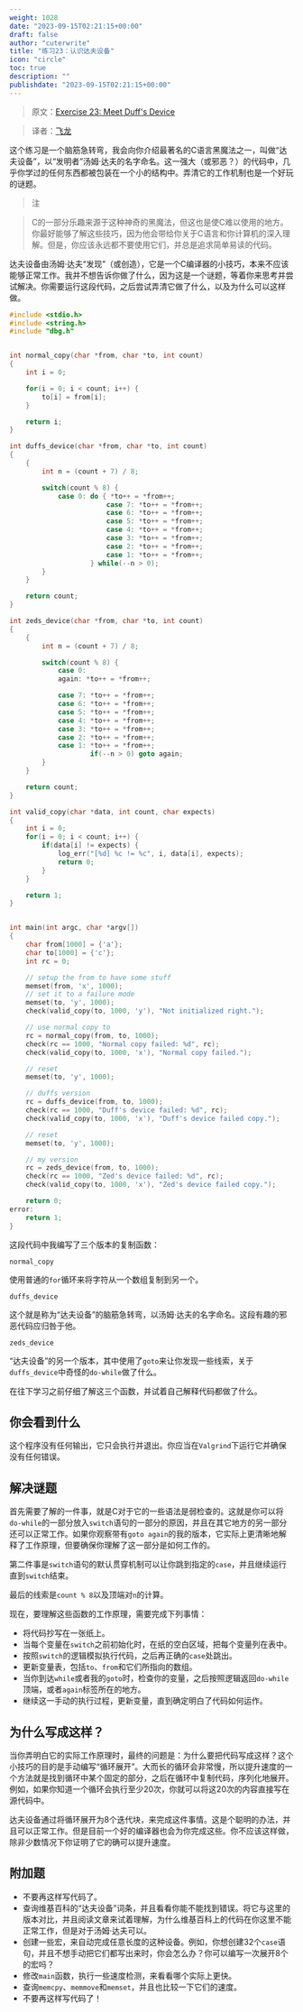```yaml
---
weight: 1028
date: "2023-09-15T02:21:15+00:00"
draft: false
author: "cuterwrite"
title: "练习23：认识达夫设备"
icon: "circle"
toc: true
description: ""
publishdate: "2023-09-15T02:21:15+00:00"
---
```




> 原文：[Exercise 23: Meet Duff's Device](http://c.learncodethehardway.org/book/ex23.html)

> 译者：[飞龙](https://github.com/wizardforcel)

这个练习是一个脑筋急转弯，我会向你介绍最著名的C语言黑魔法之一，叫做“达夫设备”，以“发明者”汤姆·达夫的名字命名。这一强大（或邪恶？）的代码中，几乎你学过的任何东西都被包装在一个小的结构中。弄清它的工作机制也是一个好玩的谜题。

> 注

> C的一部分乐趣来源于这种神奇的黑魔法，但这也是使C难以使用的地方。你最好能够了解这些技巧，因为他会带给你关于C语言和你计算机的深入理解。但是，你应该永远都不要使用它们，并总是追求简单易读的代码。

达夫设备由汤姆·达夫“发现”（或创造），它是一个C编译器的小技巧，本来不应该能够正常工作。我并不想告诉你做了什么，因为这是一个谜题，等着你来思考并尝试解决。你需要运行这段代码，之后尝试弄清它做了什么，以及为什么可以这样做。

```c
#include <stdio.h>
#include <string.h>
#include "dbg.h"


int normal_copy(char *from, char *to, int count)
{
    int i = 0;

    for(i = 0; i < count; i++) {
        to[i] = from[i];
    }

    return i;
}

int duffs_device(char *from, char *to, int count)
{
    {
        int n = (count + 7) / 8;

        switch(count % 8) {
            case 0: do { *to++ = *from++;
                        case 7: *to++ = *from++;
                        case 6: *to++ = *from++;
                        case 5: *to++ = *from++;
                        case 4: *to++ = *from++;
                        case 3: *to++ = *from++;
                        case 2: *to++ = *from++;
                        case 1: *to++ = *from++;
                    } while(--n > 0);
        }
    }

    return count;
}

int zeds_device(char *from, char *to, int count)
{
    {
        int n = (count + 7) / 8;

        switch(count % 8) {
            case 0:
            again: *to++ = *from++;

            case 7: *to++ = *from++;
            case 6: *to++ = *from++;
            case 5: *to++ = *from++;
            case 4: *to++ = *from++;
            case 3: *to++ = *from++;
            case 2: *to++ = *from++;
            case 1: *to++ = *from++;
                    if(--n > 0) goto again;
        }
    }

    return count;
}

int valid_copy(char *data, int count, char expects)
{
    int i = 0;
    for(i = 0; i < count; i++) {
        if(data[i] != expects) {
            log_err("[%d] %c != %c", i, data[i], expects);
            return 0;
        }
    }

    return 1;
}


int main(int argc, char *argv[])
{
    char from[1000] = {'a'};
    char to[1000] = {'c'};
    int rc = 0;

    // setup the from to have some stuff
    memset(from, 'x', 1000);
    // set it to a failure mode
    memset(to, 'y', 1000);
    check(valid_copy(to, 1000, 'y'), "Not initialized right.");

    // use normal copy to
    rc = normal_copy(from, to, 1000);
    check(rc == 1000, "Normal copy failed: %d", rc);
    check(valid_copy(to, 1000, 'x'), "Normal copy failed.");

    // reset
    memset(to, 'y', 1000);

    // duffs version
    rc = duffs_device(from, to, 1000);
    check(rc == 1000, "Duff's device failed: %d", rc);
    check(valid_copy(to, 1000, 'x'), "Duff's device failed copy.");

    // reset
    memset(to, 'y', 1000);

    // my version
    rc = zeds_device(from, to, 1000);
    check(rc == 1000, "Zed's device failed: %d", rc);
    check(valid_copy(to, 1000, 'x'), "Zed's device failed copy.");

    return 0;
error:
    return 1;
}
```

这段代码中我编写了三个版本的复制函数：

`normal_copy`

使用普通的`for`循环来将字符从一个数组复制到另一个。

`duffs_device`

这个就是称为“达夫设备”的脑筋急转弯，以汤姆·达夫的名字命名。这段有趣的邪恶代码应归咎于他。

`zeds_device`

“达夫设备”的另一个版本，其中使用了`goto`来让你发现一些线索，关于`duffs_device`中奇怪的`do-while`做了什么。

在往下学习之前仔细了解这三个函数，并试着自己解释代码都做了什么。

## 你会看到什么

这个程序没有任何输出，它只会执行并退出。你应当在`Valgrind`下运行它并确保没有任何错误。

## 解决谜题

首先需要了解的一件事，就是C对于它的一些语法是弱检查的。这就是你可以将`do-while`的一部分放入`switch`语句的一部分的原因，并且在其它地方的另一部分还可以正常工作。如果你观察带有`goto again`的我的版本，它实际上更清晰地解释了工作原理，但要确保你理解了这一部分是如何工作的。

第二件事是`switch`语句的默认贯穿机制可以让你跳到指定的`case`，并且继续运行直到`switch`结束。

最后的线索是`count % 8`以及顶端对`n`的计算。

现在，要理解这些函数的工作原理，需要完成下列事情：

+ 将代码抄写在一张纸上。
+ 当每个变量在`switch`之前初始化时，在纸的空白区域，把每个变量列在表中。
+ 按照`switch`的逻辑模拟执行代码，之后再正确的`case`处跳出。
+ 更新变量表，包括`to`、`from`和它们所指向的数组。
+ 当你到达`while`或者我的`goto`时，检查你的变量，之后按照逻辑返回`do-while`顶端，或者`again`标签所在的地方。
+ 继续这一手动的执行过程，更新变量，直到确定明白了代码如何运作。

## 为什么写成这样？

当你弄明白它的实际工作原理时，最终的问题是：为什么要把代码写成这样？这个小技巧的目的是手动编写“循环展开”。大而长的循环会非常慢，所以提升速度的一个方法就是找到循环中某个固定的部分，之后在循环中复制代码，序列化地展开。例如，如果你知道一个循环会执行至少20次，你就可以将这20次的内容直接写在源代码中。

达夫设备通过将循环展开为8个迭代块，来完成这件事情。这是个聪明的办法，并且可以正常工作。但是目前一个好的编译器也会为你完成这些。你不应该这样做，除非少数情况下你证明了它的确可以提升速度。

## 附加题

+ 不要再这样写代码了。
+ 查询维基百科的“达夫设备”词条，并且看看你能不能找到错误。将它与这里的版本对比，并且阅读文章来试着理解，为什么维基百科上的代码在你这里不能正常工作，但是对于汤姆·达夫可以。
+ 创建一些宏，来自动完成任意长度的这种设备。例如，你想创建32个`case`语句，并且不想手动把它们都写出来时，你会怎么办？你可以编写一次展开8个的宏吗？
+ 修改`main`函数，执行一些速度检测，来看看哪个实际上更快。
+ 查询`memcpy`、`memmove`和`memset`，并且也比较一下它们的速度。
+ 不要再这样写代码了！
